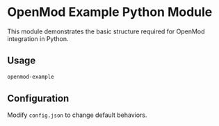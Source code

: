 # OpenMod Example Python Module

This module demonstrates the basic structure required for OpenMod integration in Python.

## Usage
```bash
openmod-example
```

## Configuration
Modify `config.json` to change default behaviors.
